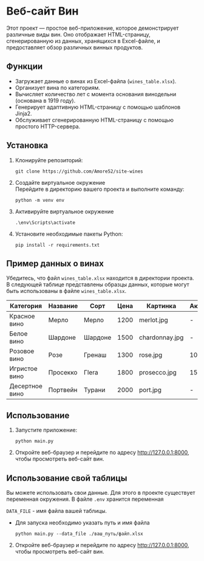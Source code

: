 # Веб-сайт Вин

Этот проект — простое веб-приложение, которое демонстрирует различные виды вин. Оно отображает HTML-страницу, сгенерированную из данных, хранящихся в Excel-файле, и предоставляет обзор различных винных продуктов.

## Функции

- Загружает данные о винах из Excel-файла (`wines_table.xlsx`).
- Организует вина по категориям.
- Вычисляет количество лет с момента основания винодельни (основана в 1919 году).
- Генерирует адаптивную HTML-страницу с помощью шаблонов Jinja2.
- Обслуживает сгенерированную HTML-страницу с помощью простого HTTP-сервера.


## Установка

1. Клонируйте репозиторий:
   ```
   git clone https://github.com/Amore52/site-wines

2. Создайте виртуальное окружение</br>
Перейдите в директорию вашего проекта и выполните команду:
    ```
   python -m venv env

3. Активируйте виртуальное окружение
    ```
   .\env\Scripts\activate

4. Установите необходимые пакеты Python:
    ```
   pip install -r requirements.txt

## Пример данных о винах
Убедитесь, что файл `wines_table.xlsx` находится в директории проекта.
В следующей таблице представлены образцы данных, которые могут быть использованы в файле `wines_table.xlsx`. 

| Категория      | Название         | Сорт          | Цена   | Картинка            | Акция      |
|----------------|------------------|---------------|--------|---------------------|------------|
| Красное вино   | Мерло            | Мерло         | 1200   | merlot.jpg          | -          |
| Белое вино     | Шардоне          | Шардоне       | 1500   | chardonnay.jpg      | -          |
| Розовое вино   | Розе             | Гренаш        | 1300   | rose.jpg            | 10%        |
| Игристое вино  | Просекко         | Гlera          | 1800   | prosecco.jpg        | 15%        |
| Десертное вино | Портвейн         | Турани        | 2000   | port.jpg            | -          |


## Использование

1. Запустите приложение:
    ```
    python main.py
2. Откройте веб-браузер и перейдите по адресу http://127.0.0.1:8000, чтобы просмотреть веб-сайт вин.
## Использование свой таблицы


Вы можете использовать свои данные. Для этого в проекте существует переменная окружения.
В файле `.env` хранится переменная</br>

`DATA_FILE` - имя файла вашей таблицы.


* Для запуска необходимо указать путь и имя файла
  ```
  python main.py --data_file ./ваш_путь/файл.xlsx

2. Откройте веб-браузер и перейдите по адресу http://127.0.0.1:8000, чтобы просмотреть веб-сайт вин.